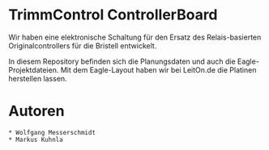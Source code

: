 # TrimmControl ControllerBoard
Wir haben eine elektronische Schaltung für den Ersatz des Relais-basierten Originalcontrollers
für die Bristell entwickelt.

In diesem Repository befinden sich die Planungsdaten und auch die Eagle-Projektdateien.
Mit dem Eagle-Layout haben wir bei LeitOn.de die Platinen herstellen lassen.

# Autoren
    * Wolfgang Messerschmidt
    * Markus Kuhnla 
